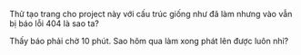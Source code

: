 Thử tạo trang cho project này với cấu trúc giống như đã làm nhưng vào vẫn bị báo lỗi 404 là sao ta?

Thấy báo phải chờ 10 phút. Sao hôm qua làm xong phát lên được luôn nhỉ?
